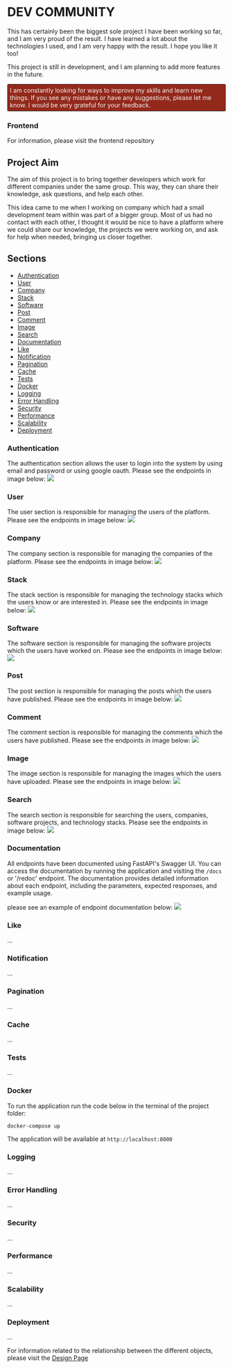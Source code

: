 # DEV COMMUNITY
This has certainly been the biggest sole project I have been working so far, and I am very proud of the result. I have learned a lot about the technologies I used, and I am very happy with the result. I hope you like it too!

This project is still in development, and I am planning to add more features in the future. 

<p style="background-color: #93291b; border: 1px solid #333333; border-radius: 3px 3px 3px 3px; box-shadow: 0 0 1px #93291b inset; color: #f5f5f5; padding: 5px; "> 
I am constantly looking for ways to improve my skills and learn new things. If you see any mistakes or have any suggestions, please let me know. I would be very grateful for your feedback.
</p>

### Frontend 
For information, please visit the frontend repository 

## Project Aim
The aim of this project is to bring together developers which work for different companies under the same group. This way, they can share their knowledge, ask questions, and help each other.

This idea came to me when I working on company which had a small development team within was part of a bigger group. Most of us had no contact with each other, I thought it would be nice to have a platform where we could share our knowledge, the projects we were working on, and ask for help when needed, bringing us closer together.


## Sections 
- [Authentication](#Authentication) 
- [User](#User)
- [Company](#Company)
- [Stack](#Stack)
- [Software](#Software)
- [Post](#Post)
- [Comment](#Comment)
- [Image](#Image)
- [Search](#Search)
- [Documentation](#Documentation)
- [Like](#Like)
- [Notification](#Notification)
- [Pagination](#Pagination)
- [Cache](#Cache)
- [Tests](#Tests)
- [Docker](#Docker)
- [Logging](#Logging)
- [Error Handling](#Error_Handling)
- [Security](#Security)
- [Performance](#Performance)
- [Scalability](#Scalability)
- [Deployment](#Deployment)

### Authentication <a id="Authentication"></a>
The authentication section allows the user to login into the system by using email and password or using google oauth. Please see the endpoints in image below:
<img src='README/IMG/authentication.png'/>

### User <a id="User"></a>
The user section is responsible for managing the users of the platform. Please see the endpoints in image below:
<img src='README/IMG/Users.png'/>

### Company <a id="Company"></a>
The company section is responsible for managing the companies of the platform. Please see the endpoints in image below:
<img src='README/IMG/Companies.png'/>

### Stack <a id="Stack"></a>
The stack section is responsible for managing the technology stacks which the users know or are interested in. Please see the endpoints in image below:
<img src='README/IMG/Stacks.png'/>

### Software <a id="Software"></a>
The software section is responsible for managing the software projects which the users have worked on. Please see the endpoints in image below:
<img src='README/IMG/Softwares.png'/>

### Post <a id="Post"></a>
The post section is responsible for managing the posts which the users have published. Please see the endpoints in image below:
<img src='README/IMG/Posts.png'/>

### Comment <a id="Comment"></a>
The comment section is responsible for managing the comments which the users have published. Please see the endpoints in image below:
<img src='README/IMG/Comments.png'/>

### Image <a id="Image"></a>
The image section is responsible for managing the images which the users have uploaded. Please see the endpoints in image below:
<img src='README/IMG/Images.png'/>

### Search <a id="Search"></a>
The search section is responsible for searching the users, companies, software projects, and technology stacks. Please see the endpoints in image below:
<img src='README/IMG/Search.png'/>

### Documentation <a id="Documentation"></a>
All endpoints have been documented using FastAPI's Swagger UI. You can access the documentation by running the application and visiting the `/docs` or '/redoc' endpoint. The documentation provides detailed information about each endpoint, including the parameters, expected responses, and example usage.

please see an example of endpoint documentation below:
<img src='README/IMG/Documentation.png'/>


### Like <a id="Like"></a>
...

### Notification <a id="Notification"></a>
...

### Pagination <a id="Pagination"></a>
...

### Cache <a id="Cache"></a>
...

### Tests <a id="Tests"></a>
...

### Docker <a id="Docker"></a>
To run the application run the code below in the terminal of the project folder:
```
docker-compose up
```
The application will be available at `http://localhost:8000`


### Logging <a id="Logging"></a>
...

### Error Handling <a id="Error_Handling"></a>
...

### Security <a id="Security"></a>
...

### Performance <a id="Performance"></a>
...

### Scalability <a id="Scalability"></a>
...

### Deployment <a id="Deployment"></a>
...


For information related to the relationship between the different objects, please visit the [Design Page](README/DESIGN.MD)